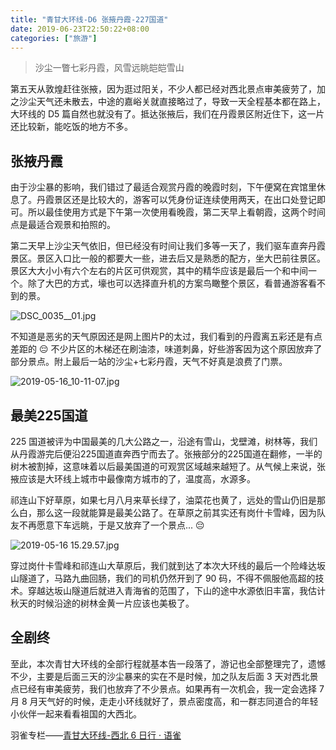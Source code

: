 ```yaml
---
title: "青甘大环线-D6 张掖丹霞-227国道"
date: 2019-06-23T22:50:22+08:00
categories: ["旅游"]
---
```


> 沙尘一瞥七彩丹霞，风雪远眺皑皑雪山

第五天从敦煌赶往张掖，因为逛过阳关，不少人都已经对西北景点审美疲劳了，加之沙尘天气还未散去，中途的嘉峪关就直接略过了，导致一天全程基本都在路上，大环线的 D5 篇自然也就没有了。抵达张掖后，我们在丹霞景区附近住下，这一片还比较新，能吃饭的地方不多。

## 张掖丹霞

由于沙尘暴的影响，我们错过了最适合观赏丹霞的晚霞时刻，下午便窝在宾馆里休息了。丹霞景区还是比较大的，游客可以凭身份证连续使用两天，在出口处登记即可。所以最佳使用方式是下午第一次使用看晚霞，第二天早上看朝霞，这两个时间点是最适合观景和拍照的。

第二天早上沙尘天气依旧，但已经没有时间让我们多等一天了，我们驱车直奔丹霞景区。景区入口比一般的都要大一些，进去后又是熟悉的配方，坐大巴前往景区。景区大大小小有六个左右的片区可供观赏，其中的精华应该是最后一个和中间一个。除了大巴的方式，壕也可以选择直升机的方案鸟瞰整个景区，看普通游客看不到的景。

![DSC_0035__01.jpg](https://cdn.nlark.com/yuque/0/2019/jpeg/365097/1559471804907-fc94316f-559a-4881-b019-f4448aabef35.jpeg#align=left&display=inline&height=2733&name=DSC_0035__01.jpg&originHeight=2733&originWidth=4096&size=2532437&status=done&width=4096)

不知道是恶劣的天气原因还是网上图片P的太过，我们看到的丹霞离五彩还是有点差距的 😔 不少片区的木梯还在刷油漆，味道刺鼻，好些游客因为这个原因放弃了部分景点。附上最后一站的沙尘+七彩丹霞，天气不好真是浪费了门票。

![2019-05-16_10-11-07.jpg](https://cdn.nlark.com/yuque/0/2019/jpeg/365097/1559486320909-abacb63d-c4b4-496f-964b-ca57e0e26667.jpeg#align=left&display=inline&height=3000&name=2019-05-16_10-11-07.jpg&originHeight=3000&originWidth=4496&size=1284321&status=done&width=4496)

## 最美225国道

225 国道被评为中国最美的几大公路之一，沿途有雪山，戈壁滩，树林等，我们从丹霞游完后便沿225国道直奔西宁而去了。张掖部分的225国道在翻修，一半的树木被割掉，这意味着以后最美国道的可观赏区域越来越短了。从气候上来说，张掖应该是大环线上城市中最像南方城市的了，温度高，水源多。

祁连山下好草原，如果七月八月来草长绿了，油菜花也黄了，远处的雪山仍旧是那么白，那么这一段就能算是最美公路了。在草原之前其实还有岗什卡雪峰，因为队友不再愿意下车远眺，于是又放弃了一个景点... 😔

![2019-05-16 15.29.57.jpg](https://cdn.nlark.com/yuque/0/2019/jpeg/365097/1559486492907-a809e849-1d7d-4b38-a415-ad9b13b39554.jpeg#align=left&display=inline&height=3456&name=2019-05-16%2015.29.57.jpg&originHeight=3456&originWidth=4608&size=2949350&status=done&width=4608)

穿过岗什卡雪峰和祁连山大草原后，我们就到达了本次大环线的最后一个险峰达坂山隧道了，马路九曲回肠，我们的司机仍然开到了 90 码，不得不佩服他高超的技术。穿越达坂山隧道后就进入青海省的范围了，下山的途中水源依旧丰富，我估计秋天的时候沿途的树林金黄一片应该也美极了。

## 全剧终

至此，本次青甘大环线的全部行程就基本告一段落了，游记也全部整理完了，遗憾不少，主要是后面三天的沙尘暴来的实在不是时候，加之队友后面 3 天对西北景点已经有审美疲劳，我们也放弃了不少景点。如果再有一次机会，我一定会选择 7 月 8 月天气好的时候，走走小环线就好了，景点密度高，和一群志同道合的年轻小伙伴一起来看看祖国的大西北。

羽雀专栏——[青甘大环线-西北 6 日行 · 语雀](https://www.yuque.com/billryan/siab93)